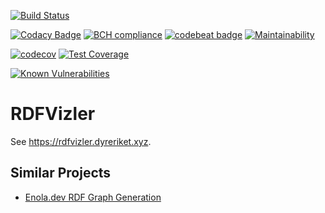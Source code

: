 [![Build Status](https://travis-ci.org/dyreriket/rdfvizler.svg?branch=develop)](https://travis-ci.org/dyreriket/rdfvizler)

[![Codacy Badge](https://api.codacy.com/project/badge/Grade/5e38c0b5c6884a67890dcafb112c1ba5)](https://www.codacy.com/app/m-g-skjaeveland/rdfvizler?utm_source=github.com&amp;utm_medium=referral&amp;utm_content=mgskjaeveland/rdfvizler&amp;utm_campaign=Badge_Grade)
[![BCH compliance](https://bettercodehub.com/edge/badge/dyreriket/rdfvizler?branch=master)](https://bettercodehub.com/)
[![codebeat badge](https://codebeat.co/badges/5bd18d8a-6496-4142-bd6e-e7a65934de5d)](https://codebeat.co/projects/github-com-mgskjaeveland-rdfvizler-develop)
[![Maintainability](https://api.codeclimate.com/v1/badges/f8f7610ef8122ec94deb/maintainability)](https://codeclimate.com/github/mgskjaeveland/rdfvizler/maintainability)


[![codecov](https://codecov.io/gh/dyreriket/rdfvizler/branch/develop/graph/badge.svg)](https://codecov.io/gh/dyreriket/rdfvizler)
[![Test Coverage](https://api.codeclimate.com/v1/badges/f8f7610ef8122ec94deb/test_coverage)](https://codeclimate.com/github/mgskjaeveland/rdfvizler/test_coverage)

[![Known Vulnerabilities](https://snyk.io/test/github/mgskjaeveland/rdfvizler/develop/badge.svg)](https://snyk.io/test/github/mgskjaeveland/rdfvizler/develop)

# RDFVizler

See <https://rdfvizler.dyreriket.xyz>.

## Similar Projects

* [Enola.dev RDF Graph Generation](https://docs.enola.dev/models/example.org/graph/)
